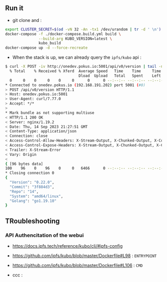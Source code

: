 ## Run it

* git clone and :

```bash
export CLUSTER_SECRET=$(od -vN 32 -An -tx1 /dev/urandom | tr -d ' \n')
docker-compose -f ./docker-compose.build.yml build \
               --build-arg KUBO_VERSION=latest \
               kubo_build
docker-compose up -d --force-recreate
```
* When the stack is up, we can already query the `ipfs/kubo` api :

```bash
$ curl -X POST -iv http://onedev.pokus.io:5001/api/v0/version | tail -n 1 | jq .
  % Total    % Received % Xferd  Average Speed   Time    Time     Time  Current
                                 Dload  Upload   Total   Spent    Left  Speed
  0     0    0     0    0     0      0      0 --:--:-- --:--:-- --:--:--     0*   Trying 192.168.191.202:5001...
* Connected to onedev.pokus.io (192.168.191.202) port 5001 (#0)
> POST /api/v0/version HTTP/1.1
> Host: onedev.pokus.io:5001
> User-Agent: curl/7.77.0
> Accept: */*
>
* Mark bundle as not supporting multiuse
< HTTP/1.1 200 OK
< Server: nginx/1.19.2
< Date: Thu, 14 Sep 2023 21:27:51 GMT
< Content-Type: application/json
< Connection: close
< Access-Control-Allow-Headers: X-Stream-Output, X-Chunked-Output, X-Content-Length
< Access-Control-Expose-Headers: X-Stream-Output, X-Chunked-Output, X-Content-Length
< Trailer: X-Stream-Error
< Vary: Origin
<
{ [96 bytes data]
100    96    0    96    0     0   6466      0 --:--:-- --:--:-- --:--:--  8000
* Closing connection 0
{
  "Version": "0.22.0",
  "Commit": "3f884d3",
  "Repo": "14",
  "System": "amd64/linux",
  "Golang": "go1.19.10"
}


```

## TRoubleshooting

### API Authencitation of the webui

* https://docs.ipfs.tech/reference/kubo/cli/#ipfs-config
* https://github.com/ipfs/kubo/blob/master/Dockerfile#L98 : `ENTRYPOINT`
* https://github.com/ipfs/kubo/blob/master/Dockerfile#L106 : `CMD`

* ccc : 

```bash

```
